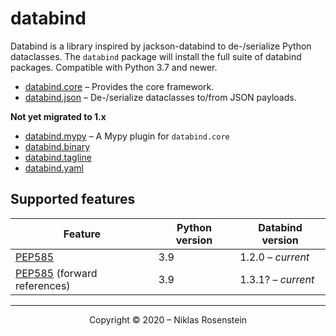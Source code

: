 # databind

Databind is a library inspired by jackson-databind to de-/serialize Python dataclasses. The `databind` package
will install the full suite of databind packages. Compatible with Python 3.7 and newer.

* [databind.core](https://pypi.org/project/databind.core/) &ndash; Provides the core framework.
* [databind.json](https://pypi.org/project/databind.json/) &ndash; De-/serialize dataclasses to/from JSON payloads.

__Not yet migrated to 1.x__

* [databind.mypy](https://pypi.org/project/databind.mypy/) &ndash; A Mypy plugin for `databind.core`
* [databind.binary](https://pypi.org/project/databind.binary/)
* [databind.tagline](https://pypi.org/project/databind.tagline/)
* [databind.yaml](https://pypi.org/project/databind.yaml/)

## Supported features

| Feature | Python version | Databind version |
| ------- | -------------- | ---------------- |
| [PEP585](https://www.python.org/dev/peps/pep-0585/) | 3.9 | 1.2.0 &ndash; *current* |
| [PEP585](https://www.python.org/dev/peps/pep-0585/) (forward references) | 3.9 | 1.3.1? &ndash; *current* |

---

<p align="center">Copyright &copy; 2020 &ndash; Niklas Rosenstein</p>
